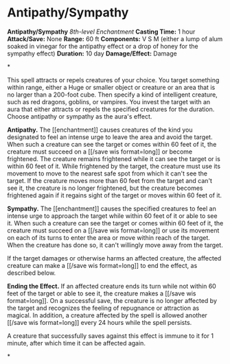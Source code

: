 # Antipathy/Sympathy

**Antipathy/Sympathy**
_8th-level Enchantment_
**Casting Time:** 1 hour
**Attack/Save:** None
**Range:** 60 ft
**Components:** V S M (either a lump of alum soaked in vinegar for the antipathy effect or a drop of honey for the sympathy effect)
**Duration:** 10 day
**Damage/Effect:** Damage

*<p>This spell attracts or repels creatures of your choice. You target something within range, either a Huge or smaller object or creature or an area that is no larger than a 200-foot cube. Then specify a kind of intelligent creature, such as red dragons, goblins, or vampires. You invest the target with an aura that either attracts or repels the specified creatures for the duration. Choose antipathy or sympathy as the aura's effect.

**Antipathy.** The [[enchantment]] causes creatures of the kind you designated to feel an intense urge to leave the area and avoid the target. When such a creature can see the target or comes within 60 feet of it, the creature must succeed on a [[/save wis format=long]] or become frightened. The creature remains frightened while it can see the target or is within 60 feet of it. While frightened by the target, the creature must use its movement to move to the nearest safe spot from which it can't see the target. If the creature moves more than 60 feet from the target and can't see it, the creature is no longer frightened, but the creature becomes frightened again if it regains sight of the target or moves within 60 feet of it.

**Sympathy.** The [[enchantment]] causes the specified creatures to feel an intense urge to approach the target while within 60 feet of it or able to see it. When such a creature can see the target or comes within 60 feet of it, the creature must succeed on a [[/save wis format=long]] or use its movement on each of its turns to enter the area or move within reach of the target. When the creature has done so, it can't willingly move away from the target.

If the target damages or otherwise harms an affected creature, the affected creature can make a [[/save wis format=long]] to end the effect, as described below.

**Ending the Effect.** If an affected creature ends its turn while not within 60 feet of the target or able to see it, the creature makes a [[/save wis format=long]]. On a successful save, the creature is no longer affected by the target and recognizes the feeling of repugnance or attraction as magical. In addition, a creature affected by the spell is allowed another [[/save wis format=long]] every 24 hours while the spell persists.

A creature that successfully saves against this effect is immune to it for 1 minute, after which time it can be affected again.</p>*